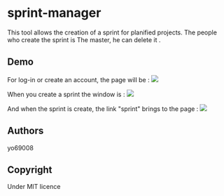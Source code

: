 # sprint-manager

This tool allows the creation of a sprint for planified projects.
The people who create the sprint is The master, he can delete it .

## Demo
For log-in or create an account, the page will be :
<img src="https://img4.hostingpics.net/pics/338747log.png" />

When you create a sprint the window is :
<img src="https://img4.hostingpics.net/pics/155704create.png" />

And when the sprint is create, the link "sprint" brings to the page :
<img src="https://img4.hostingpics.net/pics/697051sprint.png" />

## Authors

yo69008

## Copyright
Under MIT licence
